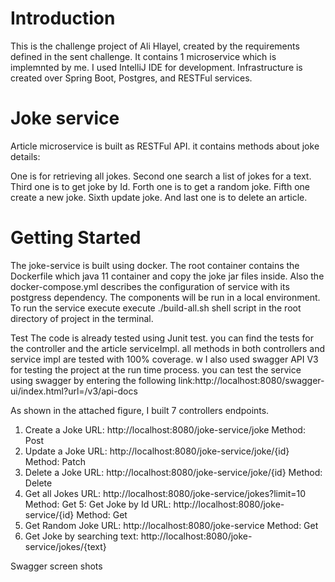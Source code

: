 # Introduction
This is the challenge project of Ali Hlayel, created by the requirements defined in the sent challenge. 
It contains 1 microservice which is implemnted by me. 
I used IntelliJ IDE for development. 
Infrastructure is created over Spring Boot, Postgres,  and RESTFul services.

# Joke service
Article microservice is built as RESTFul API. it contains methods about joke details:

One is for retrieving all jokes.
Second one search a list of jokes for a text.
Third one is to get joke by Id. 
Forth one is to get a random joke.
Fifth one create a new joke.
Sixth update joke.
And last one is to delete an article. 
# Getting Started
The joke-service is built using docker. 
The root container contains the Dockerfile which java 11 container and copy the joke jar files inside. 
Also the docker-compose.yml describes the configuration of service with its postgress dependency.
The components will be run in a local environment. To run the service execute execute ./build-all.sh shell script in the root directory of project in the terminal.

Test
The code is already tested using Junit test. you can find the tests for the controller and the article serviceImpl. all methods in both controllers and service impl are tested with 100% coverage. w I also used swagger API V3 for testing the project at the run time process. 
you can test the service using swagger by entering the following link:http://localhost:8080/swagger-ui/index.html?url=/v3/api-docs

As shown in the attached figure, I built 7 controllers endpoints.

1. Create a Joke URL: http://localhost:8080/joke-service/joke
Method: Post
2. Update a Joke URL: http://localhost:8080/joke-service/joke/{id}
Method: Patch
3. Delete a Joke URL: http://localhost:8080/joke-service/joke/{id}
Method: Delete
4. Get all Jokes URL: http://localhost:8080/joke-service/jokes?limit=10
Method: Get
5: Get Joke by Id URL: http://localhost:8080/joke-service/{id}
Method: Get
6. Get Random Joke URL: http://localhost:8080/joke-service
Method: Get
7. Get Joke by searching text: http://localhost:8080/joke-service/jokes/{text}

Swagger screen shots
